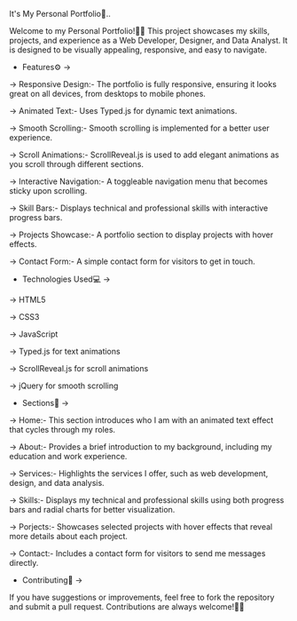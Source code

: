 It's My Personal Portfolio🫰..

Welcome to my Personal Portfolio!🧑‍🦱 This project showcases my skills, projects, and experience as a Web Developer, Designer, and Data Analyst. It is designed to be visually appealing, responsive, and easy to navigate.

* Features⚙️ ->
  
-> Responsive Design:- The portfolio is fully responsive, ensuring it looks great on all devices, from desktops to mobile phones.

-> Animated Text:- Uses Typed.js for dynamic text animations.

-> Smooth Scrolling:- Smooth scrolling is implemented for a better user experience.

-> Scroll Animations:- ScrollReveal.js is used to add elegant animations as you scroll through different sections.

-> Interactive Navigation:- A toggleable navigation menu that becomes sticky upon scrolling.

-> Skill Bars:- Displays technical and professional skills with interactive progress bars.

-> Projects Showcase:- A portfolio section to display projects with hover effects.

-> Contact Form:- A simple contact form for visitors to get in touch.


* Technologies Used💻 ->
  
 -> HTML5
 
 -> CSS3
 
 -> JavaScript
 
 -> Typed.js for text animations
 
 -> ScrollReveal.js for scroll animations
 
 -> jQuery for smooth scrolling
  
* Sections📌 ->
  
-> Home:-
This section introduces who I am with an animated text effect that cycles through my roles.

-> About:-
Provides a brief introduction to my background, including my education and work experience.

-> Services:-
Highlights the services I offer, such as web development, design, and data analysis.

-> Skills:-
Displays my technical and professional skills using both progress bars and radial charts for better visualization.

-> Porjects:-
Showcases selected projects with hover effects that reveal more details about each project.

-> Contact:-
Includes a contact form for visitors to send me messages directly.

* Contributing🤝 ->
  
If you have suggestions or improvements, feel free to fork the repository and submit a pull request. Contributions are always welcome!🤗🤩
